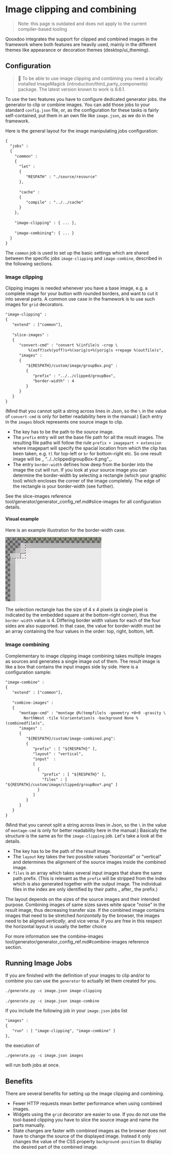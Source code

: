 # Image clipping and combining

> Note: this page is outdated and does not apply to the current compiler-based tooling

Qooxdoo integrates the support for clipped and combined images in the framework
where both features are heavily used, mainly in the different themes like
appearance or decoration themes (desktop/ui_theming).

## Configuration

> :memo: To be able to use image clipping and combining you need a locally installed
> ImageMagick (introduction/third_party_components) package. The latest version
> known to work is 6.6.1.

To use the two features you have to configure dedicated generator jobs. the
generator to clip or combine images. You can add those jobs to your standard
`config.json` file, or, as the configuration for these tasks is fairly
self-contained, put them in an own file like `image.json`, as we do in the
framework.

Here is the general layout for the image manipulating jobs configuration:

```
{
  "jobs" :
  {
    "common" :
    {
      "let" :
      {
         "RESPATH" : "./source/resource"
      },

      "cache" :
      {
         "compile" : "../../cache"
      }
    },

    "image-clipping" : { ... },

    "image-combining": { ... }
  }
}
```

The `common` job is used to set up the basic settings which are shared between
the specific jobs `image-clipping` and `image-combine`, described in the
following sections.

### Image clipping

Clipping images is needed whenever you have a base image, e.g. a complete image
for your button with rounded borders, and want to cut it into several parts. A
common use case in the framework is to use such images for `grid` decorators.

```
"image-clipping" :
{
   "extend" : ["common"],

   "slice-images" :
   {
      "convert-cmd" : "convert %(infile)s -crop \
          %(xoff)sx%(yoff)s+%(xorig)s+%(yorig)s +repage %(outfile)s",
      "images" :
      {
         "${RESPATH}/custom/image/groupBox.png" :
         {
            "prefix" : "../../clipped/groupBox",
            "border-width" : 4
         }
      }
   }
}
```

(Mind that you cannot split a string across lines in Json, so the `\` in the
value of `convert-cmd` is only for better readability here in the manual.) Each
entry in the `images` block represents one source image to clip.

- The key has to be the path to the _source_ image.
- The `prefix` entry will set the base file path for all the result images. The
  resulting file paths will follow the rule `prefix + imagepart + extension`
  where imagepart will specify the spacial location from which the clip has been
  taken, e.g. `tl` for top-left or `br` for bottom-right etc. So one result
  image will be _ "../../clipped/groupBox-tl.png"_.
- The entry `border-width` defines how deep from the border into the image the
  cut will run. If you look at your source image you can determine the
  border-width by selecting a rectangle (which your graphic tool) which encloses
  the corner of the image completely. The edge of the rectangle is your
  border-width (see further).

See the slice-images reference
tool/generator/generator_config_ref.md#slice-images for all configuration
details.

#### Visual example

Here is an example illustration for the border-width case.

![](groupbox_clipping.png)

The selection rectangle has the size of 4 x 4 pixels (a single pixel is
indicated by the embedded square at the bottom-right corner), thus the
`border-width` value is 4. Differing border width values for each of the four
sides are also supported. In that case, the value for border-width must be an
array containing the four values in the order: top, right, bottom, left.

### Image combining

Complementary to image clipping image combining takes multiple images as sources
and generates a single image out of them. The result image is like a box that
contains the input images side by side. Here is a configuration sample:

```
"image-combine" :
{
   "extend" : ["common"],

   "combine-images" :
   {
      "montage-cmd" : "montage @%(tempfile)s -geometry +0+0 -gravity \
        NorthWest -tile %(orientation)s -background None %(combinedfile)s",
      "images" :
      {
         "${RESPATH}/custom/image-combined.png":
         {
            "prefix" : [ "${RESPATH}" ],
            "layout" : "vertical",
            "input"  :
            [
              {
                "prefix" : [ "${RESPATH}" ],
                "files" : [ "${RESPATH}/custom/image/clipped/groupBox*.png" ]
              }
            ]
         }
      }
   }
}
```

(Mind that you cannot split a string across lines in Json, so the `\` in the
value of `montage-cmd` is only for better readability here in the manual.)
Basically the structure is the same as for the `image-clipping` job. Let's take
a look at the details.

- The key has to be the path of the _result_ image.
- The `layout` key takes the two possible values "horizontal" or "vertical" and
  determines the alignment of the source images inside the combined image.
- `files` is an array which takes several input images that share the same path
  prefix. (This is relevant as the `prefix` will be stripped from the index
  which is also generated together with the output image. The individual files
  in the index are only identified by their paths _ after_ the prefix.)

The layout depends on the sizes of the source images and their intended purpose.
Combining images of same sizes saves white space "noise" in the result image,
thus decreasing transfer size. If the combined image contains images that need
to be stretched _horizontally_ by the browser, the images need to be aligned
_vertically_, and vice versa. If you are free in this respect the horizontal
layout is usually the better choice

For more information see the combine-images
tool/generator/generator_config_ref.md#combine-images reference section.

## Running Image Jobs

If you are finished with the definition of your images to clip and/or to combine
you can use the `generator` to actually let them created for you.

```
./generate.py -c image.json image-clipping

./generate.py -c image.json image-combine
```

If you include the following job in your `image.json` jobs list

```
"images" :
{
   "run" : [ "image-clipping", "image-combine" ]
},
```

the execution of

```
./generate.py -c image.json images
```

will run both jobs at once.

## Benefits

There are several benefits for setting up the image clipping and combining.

- Fewer HTTP requests mean better performance when using combined images.
- Widgets using the `grid` decorator are easier to use. If you do not use the
  tool-based clipping you have to slice the source image and name the parts
  manually.
- State changes are faster with combined images as the browser does not have to
  change the source of the displayed image. Instead it only changes the value of
  the CSS property `background-position` to display the desired part of the
  combined image.
